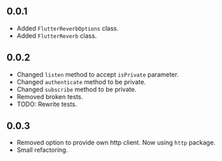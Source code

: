 ## 0.0.1
- Added `FlutterReverbOptions` class.
- Added `FlutterReverb` class.
## 0.0.2
- Changed `listen` method to accept `isPrivate` parameter.
- Changed `authenticate` method to be private.
- Changed `subscribe` method to be private.
- Removed broken tests.
- TODO: Rewrite tests.
## 0.0.3
- Removed option to provide own http client. Now using `http` package.
- Small refactoring.
